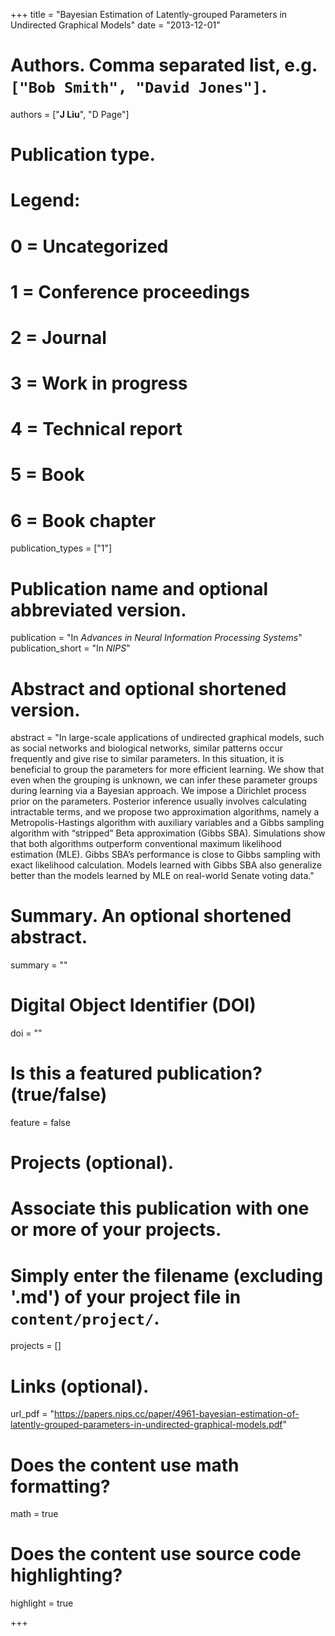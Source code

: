 +++
title = "Bayesian Estimation of Latently-grouped Parameters in Undirected Graphical Models"
date = "2013-12-01"

# Authors. Comma separated list, e.g. `["Bob Smith", "David Jones"]`.
authors = ["__J Liu__", "D Page"]

# Publication type.
# Legend:
# 0 = Uncategorized
# 1 = Conference proceedings
# 2 = Journal
# 3 = Work in progress
# 4 = Technical report
# 5 = Book
# 6 = Book chapter
publication_types = ["1"]

# Publication name and optional abbreviated version.
publication = "In *Advances in Neural Information Processing Systems*"
publication_short = "In *NIPS*"

# Abstract and optional shortened version.
abstract = "In large-scale applications of undirected graphical models, such as social networks and biological networks, similar patterns occur frequently and give rise to similar parameters. In this situation, it is beneficial to group the parameters for more efficient learning. We show that even when the grouping is unknown, we can infer these parameter groups during learning via a Bayesian approach. We impose a Dirichlet process prior on the parameters. Posterior inference usually involves calculating intractable terms, and we propose two approximation algorithms, namely a Metropolis-Hastings algorithm with auxiliary variables and a Gibbs sampling algorithm with “stripped” Beta approximation (Gibbs SBA). Simulations show that both algorithms outperform conventional maximum likelihood estimation (MLE). Gibbs SBA’s performance is close to Gibbs sampling with exact likelihood calculation. Models learned with Gibbs SBA also generalize better than the models learned by MLE on real-world Senate voting data."

# Summary. An optional shortened abstract.
summary = ""

# Digital Object Identifier (DOI)
doi = ""

# Is this a featured publication? (true/false)
feature = false

# Projects (optional).
#   Associate this publication with one or more of your projects.
#   Simply enter the filename (excluding '.md') of your project file in `content/project/`.
projects = []

# Links (optional).
url_pdf = "https://papers.nips.cc/paper/4961-bayesian-estimation-of-latently-grouped-parameters-in-undirected-graphical-models.pdf"

# Does the content use math formatting?
math = true

# Does the content use source code highlighting?
highlight = true

+++

